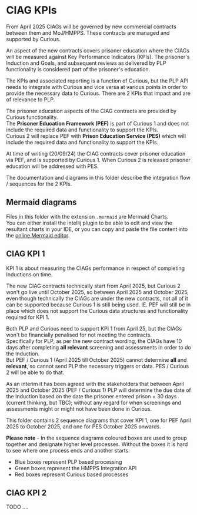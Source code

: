 # CIAG KPIs
From April 2025 CIAGs will be governed by new commercial contracts between them and MoJ/HMPPS. These contracts are
managed and supported by Curious.

An aspect of the new contracts covers prisoner education where the CIAGs will be measured against Key Performance
Indicators (KPIs). The prisoner's Induction and Goals, and subsequent reviews as delivered by PLP functionality is
considered part of the prisoner's education.  

The KPIs and associated reporting is a function of Curious, but the PLP API needs to integrate with Curious and vice 
versa at various points in order to provide the necessary data to Curious. There are 2 KPIs that impact and are of 
relevance to PLP.

The prisoner education aspects of the CIAG contracts are provided by Curious functionality.  
The **Prisoner Education Framework (PEF)** is part of Curious 1 and does not include the required data and functionality 
to support the KPIs.  
Curious 2 will replace PEF with **Prison Education Service (PES)** which will include the required data and 
functionality to support the KPIs.  

At time of writing (20/09/24) the CIAG contracts cover prisoner education via PEF, and is supported by Curious 1. When 
Curious 2 is released prisoner education will be addressed with PES.

The documentation and diagrams in this folder describe the integration flow / sequences for the 2 KPIs.

## Mermaid diagrams
Files in this folder with the extension `.mermaid` are Mermaid Charts.  
You can either install the intellij plugin to be able to edit and view the resultant charts in your IDE, or you can 
copy and paste the file content into the [online Mermaid editor](https://www.mermaidchart.com/).

## CIAG KPI 1
KPI 1 is about measuring the CIAGs performance in respect of completing Inductions on time.

The new CIAG contracts technically start from April 2025, but Curious 2 won't go live until October 2025, so between 
April 2025 and October 2025, even though technically the CIAGs are under the new contracts, not all of it can be 
supported because Curious 1 is still being used. IE. PEF will still be in place which does not support the Curious data 
structures and functionality required for KPI 1.

Both PLP and Curious need to support KPI 1 from April 25, but the CIAGs won't be financially penalised for not meeting 
the contracts.  
Specifically for PLP, as per the new contract wording, the CIAGs have 10 days after completing **all relevant** screening
and assessments in order to do the Induction.  
But PEF / Curious 1 (April 2025 till October 2025) cannot determine **all** and **relevant**, so cannot send PLP
the necessary triggers or data. 
PES / Curious 2 will be able to do that.

As an interim it has been agreed with the stakeholders that between April 2025 and October 2025 (PEF / Curious 1) PLP 
will determine the due date of the Induction based on the date the prisoner entered prison + 30 days (current thinking, 
but TBC); without any regard for when screenings and assessments might or might not have been done in Curious.

This folder contains 2 sequence diagrams that cover KPI 1, one for PEF April 2025 to October 2025, and one for
PES October 2025 onwards.

**Please note** - In the sequence diagrams coloured boxes are used to group together and designate higher level
processes. Without the boxes it is hard to see where one process ends and another starts.
* Blue boxes represent PLP based processing
* Green boxes represent the HMPPS Integration API
* Red boxes represent Curious based processes

## CIAG KPI 2
TODO ....